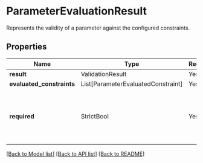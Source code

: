 # ParameterEvaluationResult

Represents the validity of a parameter against the configured constraints.

## Properties
| Name | Type | Required | Description |
| ------------ | ------------- | ------------- | ------------- |
**result** | ValidationResult | Yes |  |
**evaluated_constraints** | List[ParameterEvaluatedConstraint] | Yes |  |
**required** | StrictBool | Yes | Represents whether the parameter is a required input to the action. |


[[Back to Model list]](../../../README.md#models-v2-link) [[Back to API list]](../../README.md#documentation-for-api-endpoints) [[Back to README]](../../README.md)
